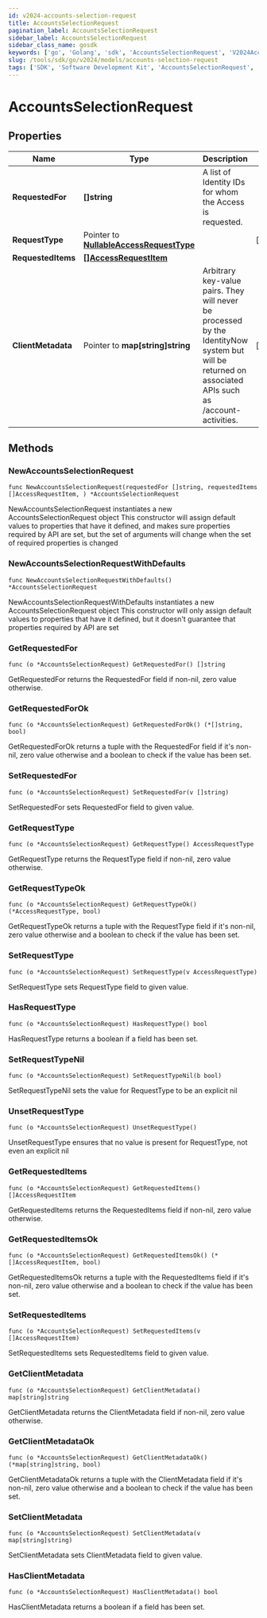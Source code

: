 ```yaml
---
id: v2024-accounts-selection-request
title: AccountsSelectionRequest
pagination_label: AccountsSelectionRequest
sidebar_label: AccountsSelectionRequest
sidebar_class_name: gosdk
keywords: ['go', 'Golang', 'sdk', 'AccountsSelectionRequest', 'V2024AccountsSelectionRequest'] 
slug: /tools/sdk/go/v2024/models/accounts-selection-request
tags: ['SDK', 'Software Development Kit', 'AccountsSelectionRequest', 'V2024AccountsSelectionRequest']
---
```


# AccountsSelectionRequest

## Properties

Name | Type | Description | Notes
------------ | ------------- | ------------- | -------------
**RequestedFor** | **[]string** | A list of Identity IDs for whom the Access is requested. | 
**RequestType** | Pointer to [**NullableAccessRequestType**](access-request-type) |  | [optional] 
**RequestedItems** | [**[]AccessRequestItem**](access-request-item) |  | 
**ClientMetadata** | Pointer to **map[string]string** | Arbitrary key-value pairs. They will never be processed by the IdentityNow system but will be returned on associated APIs such as /account-activities.   | [optional] 

## Methods

### NewAccountsSelectionRequest

`func NewAccountsSelectionRequest(requestedFor []string, requestedItems []AccessRequestItem, ) *AccountsSelectionRequest`

NewAccountsSelectionRequest instantiates a new AccountsSelectionRequest object
This constructor will assign default values to properties that have it defined,
and makes sure properties required by API are set, but the set of arguments
will change when the set of required properties is changed

### NewAccountsSelectionRequestWithDefaults

`func NewAccountsSelectionRequestWithDefaults() *AccountsSelectionRequest`

NewAccountsSelectionRequestWithDefaults instantiates a new AccountsSelectionRequest object
This constructor will only assign default values to properties that have it defined,
but it doesn't guarantee that properties required by API are set

### GetRequestedFor

`func (o *AccountsSelectionRequest) GetRequestedFor() []string`

GetRequestedFor returns the RequestedFor field if non-nil, zero value otherwise.

### GetRequestedForOk

`func (o *AccountsSelectionRequest) GetRequestedForOk() (*[]string, bool)`

GetRequestedForOk returns a tuple with the RequestedFor field if it's non-nil, zero value otherwise
and a boolean to check if the value has been set.

### SetRequestedFor

`func (o *AccountsSelectionRequest) SetRequestedFor(v []string)`

SetRequestedFor sets RequestedFor field to given value.


### GetRequestType

`func (o *AccountsSelectionRequest) GetRequestType() AccessRequestType`

GetRequestType returns the RequestType field if non-nil, zero value otherwise.

### GetRequestTypeOk

`func (o *AccountsSelectionRequest) GetRequestTypeOk() (*AccessRequestType, bool)`

GetRequestTypeOk returns a tuple with the RequestType field if it's non-nil, zero value otherwise
and a boolean to check if the value has been set.

### SetRequestType

`func (o *AccountsSelectionRequest) SetRequestType(v AccessRequestType)`

SetRequestType sets RequestType field to given value.

### HasRequestType

`func (o *AccountsSelectionRequest) HasRequestType() bool`

HasRequestType returns a boolean if a field has been set.

### SetRequestTypeNil

`func (o *AccountsSelectionRequest) SetRequestTypeNil(b bool)`

 SetRequestTypeNil sets the value for RequestType to be an explicit nil

### UnsetRequestType
`func (o *AccountsSelectionRequest) UnsetRequestType()`

UnsetRequestType ensures that no value is present for RequestType, not even an explicit nil
### GetRequestedItems

`func (o *AccountsSelectionRequest) GetRequestedItems() []AccessRequestItem`

GetRequestedItems returns the RequestedItems field if non-nil, zero value otherwise.

### GetRequestedItemsOk

`func (o *AccountsSelectionRequest) GetRequestedItemsOk() (*[]AccessRequestItem, bool)`

GetRequestedItemsOk returns a tuple with the RequestedItems field if it's non-nil, zero value otherwise
and a boolean to check if the value has been set.

### SetRequestedItems

`func (o *AccountsSelectionRequest) SetRequestedItems(v []AccessRequestItem)`

SetRequestedItems sets RequestedItems field to given value.


### GetClientMetadata

`func (o *AccountsSelectionRequest) GetClientMetadata() map[string]string`

GetClientMetadata returns the ClientMetadata field if non-nil, zero value otherwise.

### GetClientMetadataOk

`func (o *AccountsSelectionRequest) GetClientMetadataOk() (*map[string]string, bool)`

GetClientMetadataOk returns a tuple with the ClientMetadata field if it's non-nil, zero value otherwise
and a boolean to check if the value has been set.

### SetClientMetadata

`func (o *AccountsSelectionRequest) SetClientMetadata(v map[string]string)`

SetClientMetadata sets ClientMetadata field to given value.

### HasClientMetadata

`func (o *AccountsSelectionRequest) HasClientMetadata() bool`

HasClientMetadata returns a boolean if a field has been set.


